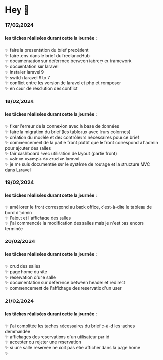 <h1 align="left">Hey 👋</h1>

###

<h3 align="left">17/02/2024</h3>

###

<h4 align="left">les tâches réalisées durant cette la journée : </h4>

###

<p align="left">
✨ faire la presentation du brief precédent<br>
✨ faire .env dans le brief du freelanceHub<br>
✨ documentation sur deference between labrery et framework<br>
✨ docuentation sur laravel<br>
✨ installer laravel 9<br>
✨ switch laravel 9 to 7<br>
✨ conflict entre les version de laravel et php et composer <br>
✨ en cour de resolution des conflict<br>
</p>

###

<h3 align="left">18/02/2024</h3>

###

<h4 align="left">les tâches réalisées durant cette la journée : </h4>

###

<p align="left">
✨ fixer l'erreur de la connexion avec la base de données<br>
✨ faire la migration du brief (les tableaux avec leurs colonnes)<br>
✨ création du modèle et des contrôleurs nécessaires pour ce brief<br>
✨ commencement de la partie front plutôt que le front correspond à l'admin pour ajouter des salles<br>
✨ fair dashboard evec utilisation de layout (partie front) <br>
✨ voir un exemple de crud en laravel <br>
✨ je me suis documentée sur le système de routage et la structure MVC dans Laravel<br>
</p>

###

<h3 align="left">19/02/2024</h3>

###

<h4 align="left">les tâches réalisées durant cette la journée : </h4>

###

<p align="left">
✨ améliorer le front correspond au back office, c'est-à-dire le tableau de bord d'admin<br>
✨ l'ajout et l'affichage des salles<br>
✨ j'ai commencée la modification des salles mais je n'est pas encore terminée<br>
</p>

###

<h3 align="left">20/02/2024</h3>

###

<h4 align="left">les tâches réalisées durant cette la journée : </h4>

###

<p align="left">
✨ crud des salles <br>
✨ page home du site<br>
✨ reservation d'une salle<br>
✨ documentation sur deference between header et redirect<br>
✨ commencement de l'affichage des reservatio d'un user<br>
</p>

###

<h3 align="left">21/02/2024</h3>

###

<h4 align="left">les tâches réalisées durant cette la journée : </h4>

###

<p align="left">
✨ j'ai complitée les taches nécessaires du brief c-à-d les taches demmandée<br>
✨ affichages des reservations d'un utilisateur par id<br>
✨ accepter ou rejeter une reservation <br>
✨ si une salle reservee ne doit pas etre afficher dans la page home<br>
✨ <br>
</p>